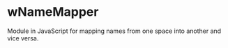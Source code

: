 # wNameMapper
Module in JavaScript for mapping names from one space into another and vice versa.








